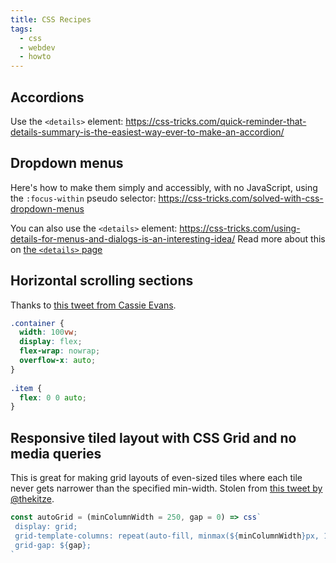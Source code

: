 ```yaml
---
title: CSS Recipes
tags: 
  - css
  - webdev
  - howto
---
```


## Accordions

Use the `<details>` element: https://css-tricks.com/quick-reminder-that-details-summary-is-the-easiest-way-ever-to-make-an-accordion/


## Dropdown menus

Here's how to make them simply and accessibly, with no JavaScript, using the `:focus-within` pseudo selector: https://css-tricks.com/solved-with-css-dropdown-menus

You can also use the `<details>` element: https://css-tricks.com/using-details-for-menus-and-dialogs-is-an-interesting-idea/ Read more about this on [the `<details>` page](/notes/code/details-element)

## Horizontal scrolling sections

Thanks to [this tweet from Cassie Evans](https://twitter.com/cassiecodes/status/1094984738480316416).

```css
.container {
  width: 100vw;
  display: flex;
  flex-wrap: nowrap;
  overflow-x: auto;
}
  
.item {
  flex: 0 0 auto;
}
```

## Responsive tiled layout with CSS Grid and no media queries

This is great for making grid layouts of even-sized tiles where each tile never gets narrower than the specified min-width. Stolen from [this tweet by @thekitze](https://twitter.com/thekitze/status/1131821007629692929).

```js
const autoGrid = (minColumnWidth = 250, gap = 0) => css`
 display: grid;
 grid-template-columns: repeat(auto-fill, minmax(${minColumnWidth}px, 1fr));
 grid-gap: ${gap};
`
```